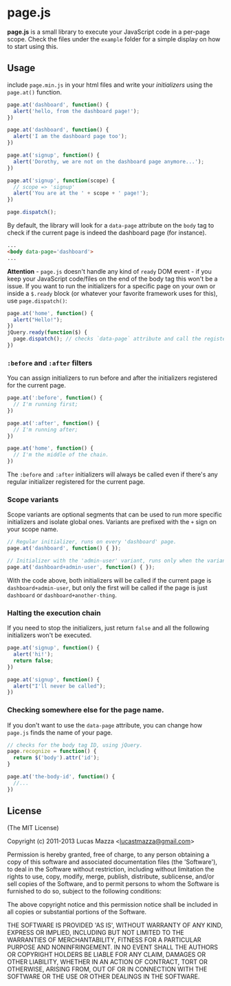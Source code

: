 # page.js

**page.js** is a small library to execute your JavaScript code in a per-page
scope. Check the files under the `example` folder for a simple display on how to
start using this.

## Usage

include `page.min.js` in your html files and write your *initializers* using the
`page.at()` function.

```javascript
page.at('dashboard', function() {
  alert('hello, from the dashboard page!');
})

page.at('dashboard', function() {
  alert('I am the dashboard page too');
})

page.at('signup', function() {
  alert('Dorothy, we are not on the dashboard page anymore...');
})

page.at('signup', function(scope) {
  // scope => 'signup'
  alert('You are at the ' + scope + ' page!');
})

page.dispatch();
```

By default, the library will look for a `data-page` attribute on the `body` tag
to check if the current page is indeed the dashboard page (for instance).

```html
...
<body data-page='dashboard'>
...
```
**Attention** - `page.js` doesn't handle any kind of `ready` DOM event - if you
keep your JavaScript code/files on the end of the body tag this won't be a issue.
If you want to run the initializers for a specific page on your own or inside a
`$.ready` block (or whatever your favorite framework uses for this), use
`page.dispatch()`:

```javascript
page.at('home', function() {
  alert("Hello!");
})
jQuery.ready(function($) {
  page.dispatch(); // checks `data-page` attribute and call the registered functions.
})
```

### `:before` and `:after` filters

You can assign initializers to run before and after the initializers registered
for the current page.

```javascript
page.at(':before', function() {
  // I'm running first;
})

page.at(':after', function() {
  // I'm running after;
})

page.at('home', function() {
  // I'm the middle of the chain.
})
```

The `:before` and `:after` initializers will always be called even if there's
any regular initializer registered for the current page.

### Scope variants

Scope variants are optional segments that can be used to run more specific
initializers and isolate global ones. Variants are prefixed with the `+` sign
on your scope name.

```javascript
// Regular initializer, runs on every 'dashboard' page.
page.at('dashboard', function() { });

// Initializer with the 'admin-user' variant, runs only when the variant is present.
page.at('dashboard+admin-user', function() { });
```

With the code above, both initializers will be called if the current page is
`dashboard+admin-user`, but only the first will be called if the page is
just `dashboard` or `dashboard+another-thing`.

### Halting the execution chain

If you need to stop the initializers, just return `false` and all the following
initializers won't be executed.

```javascript
page.at('signup', function() {
  alert('hi!');
  return false;
})

page.at('signup', function() {
  alert("I'll never be called");
})
```

### Checking somewhere else for the page name.

If you don't want to use the `data-page` attribute, you can change how `page.js`
finds the name of your page.

```javascript
// checks for the body tag ID, using jQuery.
page.recognize = function() {
  return $('body').attr('id');
}

page.at('the-body-id', function() {
  //...
})
```

## License

(The MIT License)

Copyright (c) 2011-2013 Lucas Mazza &lt;lucastmazza@gmail.com&gt;

Permission is hereby granted, free of charge, to any person obtaining
a copy of this software and associated documentation files (the
'Software'), to deal in the Software without restriction, including
without limitation the rights to use, copy, modify, merge, publish,
distribute, sublicense, and/or sell copies of the Software, and to
permit persons to whom the Software is furnished to do so, subject to
the following conditions:

The above copyright notice and this permission notice shall be
included in all copies or substantial portions of the Software.

THE SOFTWARE IS PROVIDED 'AS IS', WITHOUT WARRANTY OF ANY KIND,
EXPRESS OR IMPLIED, INCLUDING BUT NOT LIMITED TO THE WARRANTIES OF
MERCHANTABILITY, FITNESS FOR A PARTICULAR PURPOSE AND NONINFRINGEMENT.
IN NO EVENT SHALL THE AUTHORS OR COPYRIGHT HOLDERS BE LIABLE FOR ANY
CLAIM, DAMAGES OR OTHER LIABILITY, WHETHER IN AN ACTION OF CONTRACT,
TORT OR OTHERWISE, ARISING FROM, OUT OF OR IN CONNECTION WITH THE
SOFTWARE OR THE USE OR OTHER DEALINGS IN THE SOFTWARE.
